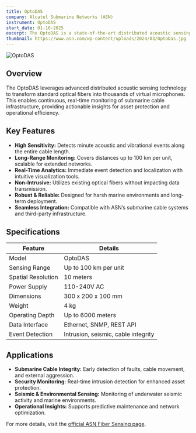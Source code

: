 ```yaml
---
title: OptoDAS
company: Alcatel Submarine Networks (ASN)
instrument: OptoDAS
start_date: 01-10-2025
excerpt: The OptoDAS is a state-of-the-art distributed acoustic sensing (DAS) instrument by Alcatel Submarine Networks, enabling real-time, high-sensitivity monitoring of submarine cables for security, integrity, and environmental applications.
thumbnail: https://www.asn.com/wp-content/uploads/2024/03/OptoDas.jpg
---
```


![OptoDAS](https://www.asn.com/wp-content/uploads/2024/03/OptoDas.jpg)

## Overview

The OptoDAS leverages advanced distributed acoustic sensing technology to transform standard optical fibers into thousands of virtual microphones. This enables continuous, real-time monitoring of submarine cable infrastructure, providing actionable insights for asset protection and operational efficiency.

## Key Features

- **High Sensitivity:** Detects minute acoustic and vibrational events along the entire cable length.
- **Long-Range Monitoring:** Covers distances up to 100 km per unit, scalable for extended networks.
- **Real-Time Analytics:** Immediate event detection and localization with intuitive visualization tools.
- **Non-Intrusive:** Utilizes existing optical fibers without impacting data transmission.
- **Robust & Reliable:** Designed for harsh marine environments and long-term deployment.
- **Seamless Integration:** Compatible with ASN’s submarine cable systems and third-party infrastructure.

## Specifications

| Feature             | Details                    |
|---------------------|----------------------------|
| Model               | OptoDAS                    |
| Sensing Range       | Up to 100 km per unit      |
| Spatial Resolution  | 10 meters                  |
| Power Supply        | 110-240V AC                |
| Dimensions          | 300 x 200 x 100 mm         |
| Weight              | 4 kg                       |
| Operating Depth     | Up to 6000 meters          |
| Data Interface      | Ethernet, SNMP, REST API   |
| Event Detection     | Intrusion, seismic, cable integrity |

## Applications

- **Submarine Cable Integrity:** Early detection of faults, cable movement, and external aggression.
- **Security Monitoring:** Real-time intrusion detection for enhanced asset protection.
- **Seismic & Environmental Sensing:** Monitoring of underwater seismic activity and marine environments.
- **Operational Insights:** Supports predictive maintenance and network optimization.

For more details, visit the [official ASN Fiber Sensing page](https://www.asn.com/fiber-sensing/).
